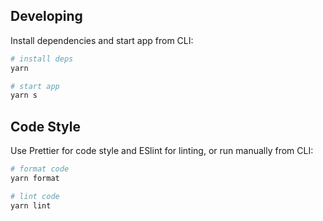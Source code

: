 ## Developing

Install dependencies and start app from CLI:

```bash
# install deps
yarn

# start app
yarn s
```

## Code Style

Use Prettier for code style and ESlint for linting, or run manually from CLI:

```bash
# format code
yarn format

# lint code
yarn lint
```
